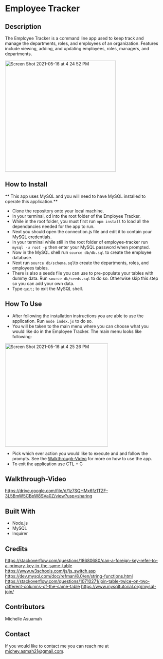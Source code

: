 # Employee Tracker

## Description
The Employee Tracker is a command line app used to keep track and manage the departments, roles, and employees of an organization. Features include viewing, adding, and updating employees, roles, managers, and departments.

<img width="364" alt="Screen Shot 2021-05-16 at 4 24 52 PM" src="https://user-images.githubusercontent.com/77217156/118413618-382c0980-b66e-11eb-8863-32ccdc50e9ff.png">

## How to Install
** This app uses MySQL and you will need to have MySQL installed to operate this application.**

* Clone the repository onto your local machine.
* In your terminal, cd into the root folder of the Employee Tracker.
* While in the root folder, you must first run `npm install` to load all the dependancies needed for the app to run.
* Next you should open the connection.js file and edit it to contain your MySQL credentials.
* In your terminal while still in the root folder of employee-tracker run `mysql -u root -p` then enter your MySQL password when prompted.
* Now in the MySQL shell run `source db/db.sql` to create the employee database.
* Next run `source db/schema.sql`to create the departments, roles, and employees tables.
* There is also a seeds file you can use to pre-populate your tables with dummy data. Run `source db/seeds.sql` to do so. Otherwise skip this step so you can add your own data.
* Type `quit;` to exit the MySQL shell.

## How To Use
* After following the installation instructions you are able to use the application. Run `node index.js` to do so. 
* You will be taken to the main menu where you can choose what you would like do in the Employee Tracker. The main menu looks like following: 

<img width="338" alt="Screen Shot 2021-05-16 at 4 25 26 PM" src="https://user-images.githubusercontent.com/77217156/118411786-5260ea00-b664-11eb-8d65-44de454e7478.png">

* Pick which ever action you would like to execute and and follow the prompts. See the [Walkthrough-Video](#walkthrough-video) for more on how to use the app.
* To exit the application use CTL + C

## Walkthrough-Video
https://drive.google.com/file/d/1z7SQHMx6fz1TZF-3L5BmW5CBpW8SVa0Z/view?usp=sharing

## Built With
* Node.js
* MySQL
* Inquirer


## Credits
https://stackoverflow.com/questions/18680680/can-a-foreign-key-refer-to-a-primary-key-in-the-same-table
https://www.w3schools.com/js/js_switch.asp
https://dev.mysql.com/doc/refman/8.0/en/string-functions.html
https://stackoverflow.com/questions/10710271/join-table-twice-on-two-different-columns-of-the-same-table
https://www.mysqltutorial.org/mysql-join/



## Contributors
Michelle Asuamah

## Contact
If you would like to contact me you can reach me at michey.asmah21@gmail.com.
